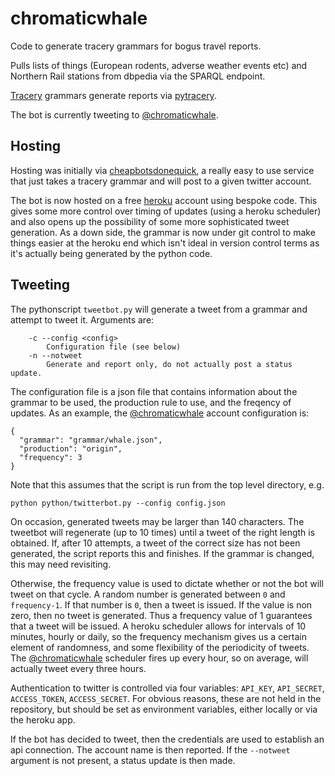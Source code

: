 # chromaticwhale

Code to generate tracery grammars for bogus travel reports.

Pulls lists of things (European rodents, adverse weather events etc)
and Northern Rail stations from dbpedia via the SPARQL endpoint.

[Tracery](https://github.com/galaxykate/tracery) grammars generate reports via [pytracery](https://github.com/aparrish/pytracery).

The bot is currently tweeting to [@chromaticwhale](http://twitter.com/chromaticwhale).

## Hosting

Hosting was initially via [cheapbotsdonequick](http://cheapbotsdonequick.com/),
a really easy to use service that just takes a tracery grammar and
will post to a given twitter account.

The bot is now hosted on a free [heroku](http://heroku.com) account
using bespoke code. This gives some more control over timing of
updates (using a heroku scheduler) and also opens up the possibility
of some more sophisticated tweet generation. As a down side, the
grammar is now under git control to make things easier at the heroku
end which isn't ideal in version control terms as it's actually being
generated by the python code.

## Tweeting

The pythonscript `tweetbot.py` will generate a tweet from a grammar
and attempt to tweet it. Arguments are:

```
	-c --config <config>
		Configuration file (see below)
	-n --notweet
		Generate and report only, do not actually post a status update. 
```
		
The configuration file is a json file that contains information about
the grammar to be used, the production rule to use, and the freqency
of updates. As an example, the
[@chromaticwhale](http://twitter.com/chromaticwhale) account
configuration is:

```
{
  "grammar": "grammar/whale.json",
  "production": "origin",
  "frequency": 3
}
```

Note that this assumes that the script is run from the top level
directory, e.g.

```
python python/twitterbot.py --config config.json
```

On occasion, generated tweets may be larger than 140 characters. The
tweetbot will regenerate (up to 10 times) until a tweet of the right
length is obtained. If, after 10 attempts, a tweet of the correct size
has not been generated, the script reports this and finishes. If the
grammar is changed, this may need revisiting.

Otherwise, the frequency value is used to dictate whether or not the
bot will tweet on that cycle. A random number is generated between `0`
and `frequency-1`. If that number is `0`, then a tweet is issued. If
the value is non zero, then no tweet is generated. Thus a frequency
value of 1 guarantees that a tweet will be issued. A heroku scheduler
allows for intervals of 10 minutes, hourly or daily, so the frequency
mechanism gives us a certain element of randomness, and some
flexibility of the periodicity of tweets. The
[@chromaticwhale](http://twitter.com/chromaticwhale) scheduler fires
up every hour, so on average, will actually tweet every three hours.

Authentication to twitter is controlled via four variables: `API_KEY`,
`API_SECRET`, `ACCESS_TOKEN`, `ACCESS_SECRET`. For obvious reasons,
these are not held in the repository, but should be set as environment
variables, either locally or via the heroku app.

If the bot has decided to tweet, then the credentials are used to
establish an api connection. The account name is then reported. If the
`--notweet` argument is not present, a status update is then made. 
